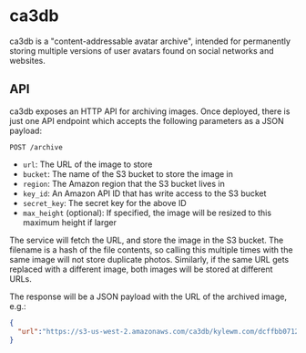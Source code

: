 ca3db
=====

ca3db is a "content-addressable avatar archive", intended for permanently storing
multiple versions of user avatars found on social networks and websites.

## API

ca3db exposes an HTTP API for archiving images. Once deployed, there is just one API endpoint which accepts the following parameters as a JSON payload:

`POST /archive`

* `url`: The URL of the image to store
* `bucket`: The name of the S3 bucket to store the image in
* `region`: The Amazon region that the S3 bucket lives in
* `key_id`: An Amazon API ID that has write access to the S3 bucket
* `secret_key`: The secret key for the above ID
* `max_height` (optional): If specified, the image will be resized to this maximum height if larger

The service will fetch the URL, and store the image in the S3 bucket. The filename is a
hash of the file contents, so calling this multiple times with the same image will not
store duplicate photos. Similarly, if the same URL gets replaced with a different image,
both images will be stored at different URLs.

The response will be a JSON payload with the URL of the archived image, e.g.:

```json
{
  "url":"https://s3-us-west-2.amazonaws.com/ca3db/kylewm.com/dcffbb0712bbccc3ed94fc0f0c873ce8fde83d0cc3474fff93109042c378e2f4.jpeg"
}
```
